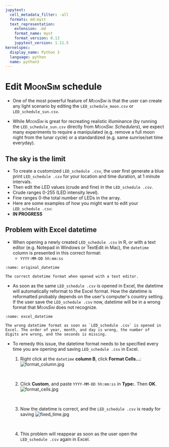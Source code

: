 ```yaml
---
jupytext:
  cell_metadata_filter: -all
  formats: md:myst
  text_representation:
    extension: .md
    format_name: myst
    format_version: 0.13
    jupytext_version: 1.11.5
kernelspec:
  display_name: Python 3
  language: python
  name: python3
---
```


# Edit <span style="font-variant:small-caps;">MoonSim</span> schedule

- One of the most powerful feature of _<span style="font-variant:small-caps;">MoonSim</span>_ is that the user can create any light scenario by editing the `LED_schedule_moon.csv` or `LED_schedule_sun.csv`.

- While _<span style="font-variant:small-caps;">MoonSim</span>_ is great for recreating realistic illuminance (by running the `LED_schedule_sun.csv` directly from _<span style="font-variant:small-caps;">MoonSim</span>: Schedulers_), we expect many experiments to require a manipulated (e.g. remove a full moon night from the lunar cycle) or a standardized (e.g. same sunrise/set time everyday).

## The sky is the limit

- To create a customized `LED_schedule .csv`, the user first generate a blue print `LED_schedule .csv` for your location and time duration, at 1 minute intervals.
- Then edit the LED values (crude and fine) in the `LED_schedule .csv`.
- Crude ranges 0-255 (LED intensity level).
- Fine ranges 0-the total number of LEDs in the array.
- Here are some examples of how you might want to edit your `LED_schedule .csv`:
- **IN PROGRESS**
## Problem with Excel datetime
- When opening a newly created `LED_schedule .csv` in R, or with a text editor (e.g. Notepad in Windows or TextEdit in Mac), the `datetime` column is presented in this correct format: 
    - `YYYY-MM-DD hh:mm:ss`

```{figure} /images/original_datetime.png
:name: original_datetime

The correct datetime format when opened with a text editor.
```

- As soon as the same `LED_schedule .csv` is opened in Excel, the datetime will automatically reformat to the Excel format. How the datetime is reformatted probably depends on the user's computer's country setting. If the user save the `LED_schedule .csv` now, datetime will be in a wrong format that _<span style="font-variant:small-caps;">MoonSim</span>_ does not recognize.

```{figure} /images/excel_datetime.png
:name: excel_datetime

The wrong datetime format as soon as `LED_schedule .csv` is opened in Excel. The order of year, month, and day is wrong, the number of digits are wrong, and the seconds is missing.
```

- To remedy this issue, the datetime format needs to be specified every time you are opening and saving `LED_schedule .csv` in Excel.
    1. Right click at the `datetime` **column B**, click **Format Cells...**:
        ![format_column.jpg](./images/format_column.jpg "format_column.jpg")
        <p>&nbsp;</p>
    
    2. Click **Custom**, and paste `YYYY-MM-DD hh:mm:ss` in **Type:**. Then **OK**.
        ![format_cells.jpg](./images/format_cells.jpg)
        <p>&nbsp;</p>
    
    3. Now the datetime is correct, and the `LED_schedule .csv` is ready for saving
        ![fixed_time.jpg](./images/fixed_time.jpg "fixed_time.jpg")
        <p>&nbsp;</p>
    
    5. This problem will reappear as soon as the user open the `LED_schedule .csv` again in Excel.